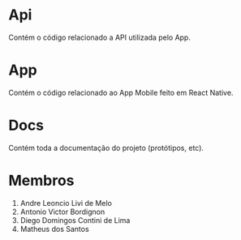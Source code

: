 # Api
Contém o código relacionado a API utilizada pelo App.

# App 
Contém o código relacionado ao App Mobile feito em React Native.

# Docs
Contém toda a documentação do projeto (protótipos, etc).


# Membros

1. Andre Leoncio Livi de Melo
2. Antonio Victor Bordignon
3. Diego Domingos Contini de Lima
4. Matheus dos Santos
